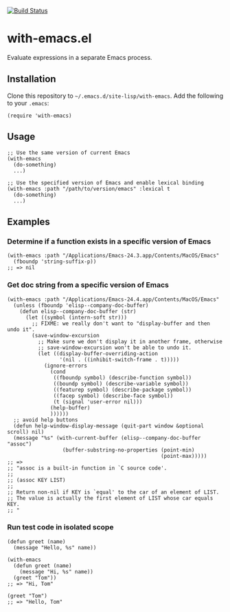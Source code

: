 [![Build Status](https://travis-ci.com/twlz0ne/with-emacs.el.svg?branch=master)](https://travis-ci.com/twlz0ne/with-emacs.el)

# with-emacs.el

Evaluate expressions in a separate Emacs process.

## Installation

Clone this repository to `~/.emacs.d/site-lisp/with-emacs`. Add the following to your `.emacs`:

```elisp
(require 'with-emacs)
```

## Usage

```elisp
;; Use the same version of current Emacs
(with-emacs 
  (do-something)
  ...)

;; Use the specified version of Emacs and enable lexical binding
(with-emacs :path "/path/to/version/emacs" :lexical t
  (do-something)
  ...)
```

## Examples

### Determine if a function exists in a specific version of Emacs

```elisp
(with-emacs :path "/Applications/Emacs-24.3.app/Contents/MacOS/Emacs"
  (fboundp 'string-suffix-p))
;; => nil
```

### Get doc string from a specific version of Emacs

```elisp
(with-emacs :path "/Applications/Emacs-24.4.app/Contents/MacOS/Emacs"
  (unless (fboundp 'elisp--company-doc-buffer)
    (defun elisp--company-doc-buffer (str)
      (let ((symbol (intern-soft str)))
        ;; FIXME: we really don't want to "display-buffer and then undo it".
        (save-window-excursion
          ;; Make sure we don't display it in another frame, otherwise
          ;; save-window-excursion won't be able to undo it.
          (let ((display-buffer-overriding-action
                 '(nil . ((inhibit-switch-frame . t)))))
            (ignore-errors
              (cond
               ((fboundp symbol) (describe-function symbol))
               ((boundp symbol) (describe-variable symbol))
               ((featurep symbol) (describe-package symbol))
               ((facep symbol) (describe-face symbol))
               (t (signal 'user-error nil)))
              (help-buffer)
              ))))))
  ;; avoid help buttons
  (defun help-window-display-message (quit-part window &optional scroll) nil)
  (message "%s" (with-current-buffer (elisp--company-doc-buffer "assoc")
                  (buffer-substring-no-properties (point-min)
                                                  (point-max)))))
;; => 
;; "assoc is a built-in function in `C source code'.
;;
;; (assoc KEY LIST)
;;
;; Return non-nil if KEY is `equal' to the car of an element of LIST.
;; The value is actually the first element of LIST whose car equals KEY.
;; "
```

### Run test code in isolated scope

```elisp
(defun greet (name)
  (message "Hello, %s" name))

(with-emacs
  (defun greet (name)
    (message "Hi, %s" name))
  (greet "Tom"))
;; => "Hi, Tom"

(greet "Tom")
;; => "Hello, Tom"
```
